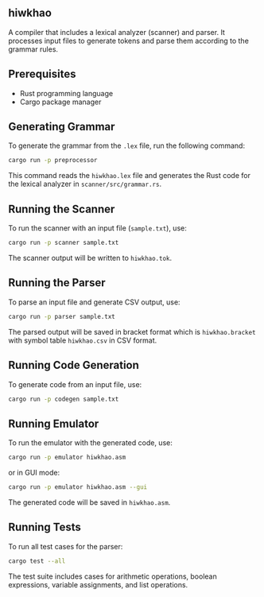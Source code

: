 ## hiwkhao

A compiler that includes a lexical analyzer (scanner) and parser. It processes input files to generate tokens and parse them according to the grammar rules.

## Prerequisites

- Rust programming language
- Cargo package manager

## Generating Grammar

To generate the grammar from the `.lex` file, run the following command:

```sh
cargo run -p preprocessor
```

This command reads the `hiwkhao.lex` file and generates the Rust code for the lexical analyzer in `scanner/src/grammar.rs`.

## Running the Scanner

To run the scanner with an input file (`sample.txt`), use:

```sh
cargo run -p scanner sample.txt
```

The scanner output will be written to `hiwkhao.tok`.

## Running the Parser

To parse an input file and generate CSV output, use:

```sh
cargo run -p parser sample.txt
```

The parsed output will be saved in bracket format which is `hiwkhao.bracket` with symbol table `hiwkhao.csv` in CSV format.

## Running Code Generation

To generate code from an input file, use:

```sh
cargo run -p codegen sample.txt
```

## Running Emulator

To run the emulator with the generated code, use:

```sh
cargo run -p emulator hiwkhao.asm
```

or in GUI mode:

```sh
cargo run -p emulator hiwkhao.asm --gui
```

The generated code will be saved in `hiwkhao.asm`.

## Running Tests


To run all test cases for the parser:

```sh
cargo test --all
```

The test suite includes cases for arithmetic operations, boolean expressions, variable assignments, and list operations.

